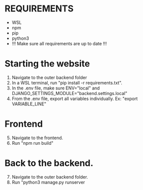 # REQUIREMENTS
- WSL
- npm
- pip
- python3
- !!! Make sure all requirements are up to date !!!

# Starting the website
1. Navigate to the outer backend folder
2. In a WSL terminal, run "pip install -r requirements.txt".
3. In the .env file, make sure ENV="local" and DJANGO_SETTINGS_MODULE="backend.settings.local"
4. From the .env file, export all variables individually. Ex: "export VARIABLE_LINE"

# Frontend
5. Navigate to the frontend.
6. Run "npm run build"

# Back to the backend.
7. Navigate to the outer backend folder. 
8. Run "python3 manage.py runserver